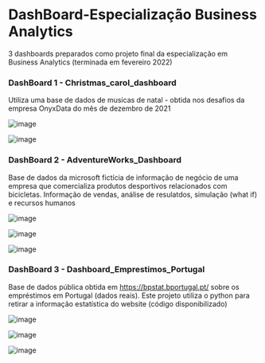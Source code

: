 # DashBoard-Especialização Business Analytics

3 dashboards preparados como projeto final da especialização em Business Analytics (terminada em fevereiro 2022)

### DashBoard 1 - Christmas_carol_dashboard
Utiliza uma base de dados de musicas de natal - obtida nos desafios da empresa OnyxData do mês de dezembro de 2021

![image](https://user-images.githubusercontent.com/10911021/154866674-1be8d8df-3f3b-4d03-a8e8-46d83736c60b.png)

![image](https://user-images.githubusercontent.com/10911021/154866700-2147f6a3-6947-4fe6-8cef-b712939e7c0a.png)

### DashBoard 2 - AdventureWorks_Dashboard
Base de dados da microsoft fictícia de informação de negócio de uma empresa que comercializa produtos desportivos relacionados com bicicletas.
Informação de vendas, análise de resulatdos, simulação (what if) e recursos humanos

![image](https://user-images.githubusercontent.com/10911021/154866834-4b336376-ca0a-469f-9cd0-5816609f9cdc.png)

![image](https://user-images.githubusercontent.com/10911021/154866878-84202031-2756-4f32-8b70-f34ba441c582.png)

![image](https://user-images.githubusercontent.com/10911021/154866891-ea3589ae-69ec-41f3-be8b-09b43817d33b.png)

### DashBoard 3 - Dashboard_Emprestimos_Portugal
Base de dados pública obtida em https://bpstat.bportugal.pt/ sobre os empréstimos em Portugal (dados reais).
Este projeto utiliza o python para retirar a informação estatística do website (código disponibilizado)

![image](https://user-images.githubusercontent.com/10911021/154867018-70cf51e2-6d08-4fb9-b9fc-e4aa90acb6a7.png)

![image](https://user-images.githubusercontent.com/10911021/154867036-3036f449-3141-473d-a014-1106de6d322b.png)

![image](https://user-images.githubusercontent.com/10911021/154867061-a7895b8d-b1d6-42f0-aae1-d83a849b325f.png)

